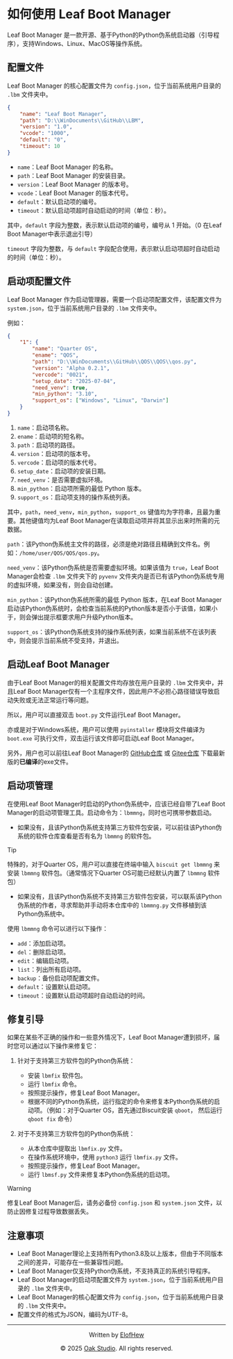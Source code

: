 # 如何使用 Leaf Boot Manager

Leaf Boot Manager 是一款开源、基于Python的Python伪系统启动器（引导程序），支持Windows、Linux、MacOS等操作系统。

## 配置文件

Leaf Boot Manager 的核心配置文件为 `config.json`，位于当前系统用户目录的 `.lbm` 文件夹中。

```json
{
    "name": "Leaf Boot Manager",
    "path": "D:\\WinDocuments\\GitHub\\LBM",
    "version": "1.0",
    "vcode": "1000",
    "default": "0",
    "timeout": 10
}
```

- `name`：Leaf Boot Manager 的名称。
- `path`：Leaf Boot Manager 的安装目录。
- `version`：Leaf Boot Manager 的版本号。
- `vcode`：Leaf Boot Manager 的版本代号。
- `default`：默认启动项的编号。
- `timeout`：默认启动项超时自动启动的时间（单位：秒）。

其中，`default` 字段为整数，表示默认启动项的编号，编号从 1 开始。（0 在Leaf Boot Manager中表示退出引导）

`timeout` 字段为整数，与 `default` 字段配合使用，表示默认启动项超时自动启动的时间（单位：秒）。

## 启动项配置文件

Leaf Boot Manager 作为启动管理器，需要一个启动项配置文件，该配置文件为 `system.json`，位于当前系统用户目录的 `.lbm` 文件夹中。

例如：

```json
{
    "1": {
        "name": "Quarter OS",
        "ename": "QOS",
        "path": "D:\\WinDocuments\\GitHub\\QOS\\QOS\\qos.py",
        "version": "Alpha 0.2.1",
        "vercode": "0021",
        "setup_date": "2025-07-04",
        "need_venv": true,
        "min_python": "3.10",
        "support_os": ["Windows", "Linux", "Darwin"]
    }
}
```

1. `name`：启动项名称。
2. `ename`：启动项的短名称。
3. `path`：启动项的路径。
4. `version`：启动项的版本号。
5. `vercode`：启动项的版本代号。
6. `setup_date`：启动项的安装日期。
7. `need_venv`：是否需要虚拟环境。
8. `min_python`：启动项所需的最低 Python 版本。
9. `support_os`：启动项支持的操作系统列表。

其中，`path`，`need_venv`，`min_python`，`support_os` 键值均为字符串，且最为重要。其他键值均为Leaf Boot Manager在读取启动项并将其显示出来时所需的元数据。

`path`：该Python伪系统主文件的路径，必须是绝对路径且精确到文件名。例如：`/home/user/QOS/QOS/qos.py`。

`need_venv`：该Python伪系统是否需要虚拟环境。如果该值为 `true`，Leaf Boot Manager会检查 `.lbm` 文件夹下的 `pyvenv` 文件夹内是否已有该Python伪系统专用的虚拟环境，如果没有，则会自动创建。

`min_python`：该Python伪系统所需的最低 Python 版本，在Leaf Boot Manager启动该Python伪系统时，会检查当前系统的Python版本是否小于该值，如果小于，则会弹出提示框要求用户升级Python版本。

`support_os`：该Python伪系统支持的操作系统列表，如果当前系统不在该列表中，则会提示当前系统不受支持，并退出。

## 启动Leaf Boot Manager

由于Leaf Boot Manager的相关配置文件均存放在用户目录的 `.lbm` 文件夹中，并且Leaf Boot Manager仅有一个主程序文件，因此用户不必担心路径错误导致启动失败或无法正常运行等问题。

所以，用户可以直接双击 `boot.py` 文件运行Leaf Boot Manager。

亦或是对于Windows系统，用户可以使用 `pyinstaller` 模块将文件编译为 `boot.exe` 可执行文件，双击运行该文件即可启动Leaf Boot Manager。

另外，用户也可以前往Leaf Boot Manager的 [GitHub仓库](https://github.com/ElofHew/LBM) 或 [Gitee仓库](https://gitee.com/ElofHew/LBM) 下载最新版的**已编译**的exe文件。

## 启动项管理

在使用Leaf Boot Manager时启动的Python伪系统中，应该已经自带了Leaf Boot Manager的启动项管理工具。启动命令为：`lbmmng`，同时也可携带参数启动。

- 如果没有，且该Python伪系统支持第三方软件包安装，可以前往该Python伪系统的软件仓库查看是否有名为 `lbmmng` 的软件包。

>[!TIP]
> 特殊的，对于Quarter OS，用户可以直接在终端中输入 `biscuit get lbmmng` 来安装 `lbmmng` 软件包。（通常情况下Quarter OS可能已经默认内置了 `lbmmng` 软件包）

- 如果没有，且该Python伪系统不支持第三方软件包安装，可以联系该Python伪系统的作者，寻求帮助并手动将本仓库中的 `lbmmng.py` 文件移植到该Python伪系统中。

使用 `lbmmng` 命令可以进行以下操作：

- `add`：添加启动项。
- `del`：删除启动项。
- `edit`：编辑启动项。
- `list`：列出所有启动项。
- `backup`：备份启动项配置文件。
- `default`：设置默认启动项。
- `timeout`：设置默认启动项超时自动启动的时间。

## 修复引导

如果在某些不正确的操作和一些意外情况下，Leaf Boot Manager遭到损坏，届时您可以通过以下操作来修复它：

1. 针对于支持第三方软件包的Python伪系统：

   - 安装 `lbmfix` 软件包。
   - 运行 `lbmfix` 命令。
   - 按照提示操作，修复Leaf Boot Manager。
   - 根据不同的Python伪系统，运行指定的命令来修复本Python伪系统的启动项。（例如：对于Quarter OS，首先通过Biscuit安装 `qboot`， 然后运行 `qboot fix` 命令）

2. 对于不支持第三方软件包的Python伪系统：

   - 从本仓库中提取出 `lbmfix.py` 文件。
   - 在操作系统环境中，使用 `python3` 运行 `lbmfix.py` 文件。
   - 按照提示操作，修复Leaf Boot Manager。
   - 运行 `lbmsf.py` 文件来修复本Python伪系统的启动项。

>[!WARNING]
> 修复Leaf Boot Manager后，请务必备份 `config.json` 和 `system.json` 文件，以防止因修复过程导致数据丢失。

## 注意事项

- Leaf Boot Manager理论上支持所有Python3.8及以上版本，但由于不同版本之间的差异，可能存在一些兼容性问题。
- Leaf Boot Manager仅支持Python伪系统，不支持真正的系统引导程序。
- Leaf Boot Manager的启动项配置文件为 `system.json`，位于当前系统用户目录的 `.lbm` 文件夹中。
- Leaf Boot Manager的核心配置文件为 `config.json`，位于当前系统用户目录的 `.lbm` 文件夹中。
- 配置文件的格式为JSON，编码为UTF-8。

---

<div align="center">

Written by [ElofHew](https://github.com/ElofHew)

&copy; 2025 [Oak Studio](https://os.drevan.xyz/). All rights reserved.